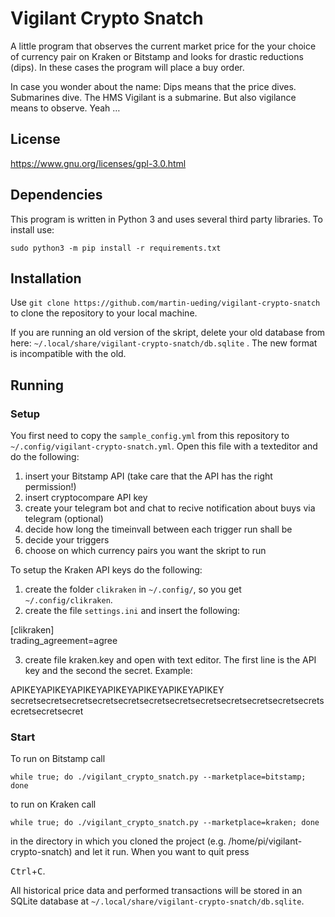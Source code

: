 # Vigilant Crypto Snatch

A little program that observes the current market price for the your choice of currency pair on Kraken or Bitstamp
and looks for drastic reductions (dips). In these cases the program will place
a buy order.

In case you wonder about the name: Dips means that the price dives. Submarines
dive. The HMS Vigilant is a submarine. But also vigilance means to observe.
Yeah …

## License

https://www.gnu.org/licenses/gpl-3.0.html

## Dependencies

This program is written in Python 3 and uses several third party libraries. To install use:

`sudo python3 -m pip install -r requirements.txt` 

## Installation

Use `git clone https://github.com/martin-ueding/vigilant-crypto-snatch` to clone the repository to your local machine.  

If you are running an old version of the skript, delete your old database from here: `~/.local/share/vigilant-crypto-snatch/db.sqlite` . The new format is incompatible with the old.

## Running

### Setup

You first need to copy the `sample_config.yml` from this repository to `~/.config/vigilant-crypto-snatch.yml`. Open this file with a texteditor and do the following:

1) insert your Bitstamp API (take care that the API has the right permission!)
2) insert cryptocompare API key
3) create your telegram bot and chat to recive notification about buys via telegram (optional)
4) decide how long the timeinvall between each trigger run shall be
5) decide your triggers
6) choose on which currency pairs you want the skript to run

To setup the Kraken API keys do the following:

1) create the folder `clikraken` in `~/.config/`, so you get `~/.config/clikraken`. 
2) create the file `settings.ini` and insert the following:

[clikraken]  
trading_agreement=agree
  
3) create file kraken.key and open with text editor. The first line is the API key and the second the secret. Example:

APIKEYAPIKEYAPIKEYAPIKEYAPIKEYAPIKEYAPIKEY  
secretsecretsecretsecretsecretsecretsecretsecretsecretsecretsecretsecretsecretsecretsecret

### Start

To run on Bitstamp call  

`while true; do ./vigilant_crypto_snatch.py --marketplace=bitstamp; done`  

to run on Kraken call

`while true; do ./vigilant_crypto_snatch.py --marketplace=kraken; done` 

in the directory in which you cloned the project (e.g. /home/pi/vigilant-crypto-snatch) and let it run.
When you want to quit press 

<kbd>Ctrl</kbd>+<kbd>C</kbd>.

All historical price data and performed transactions will be stored in an
SQLite database at `~/.local/share/vigilant-crypto-snatch/db.sqlite`. 


